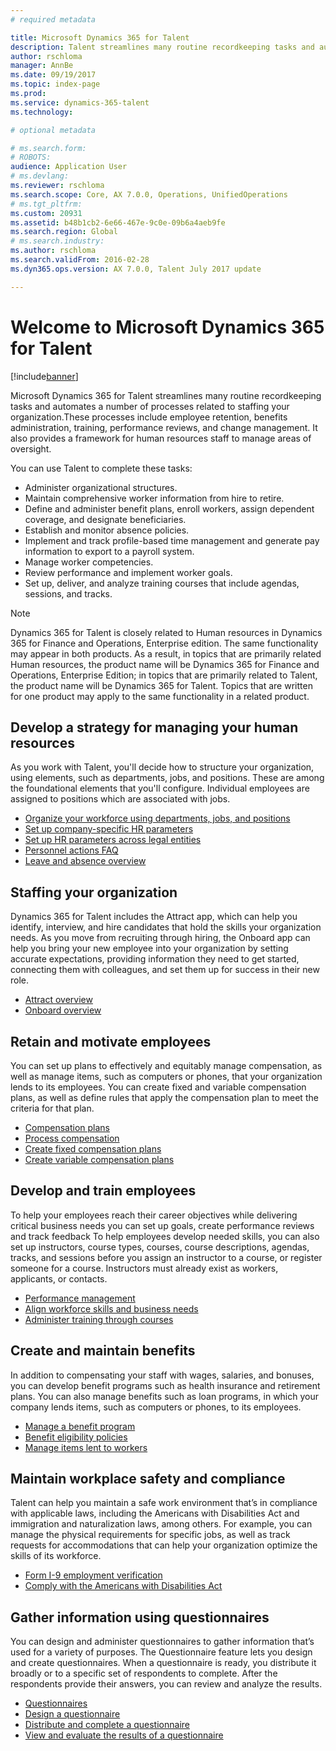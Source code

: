 ```yaml
---
# required metadata

title: Microsoft Dynamics 365 for Talent
description: Talent streamlines many routine recordkeeping tasks and automates a number of processes related to staffing your organization. These processes include employee retention, benefits administration, training, performance reviews, and change management.
author: rschloma
manager: AnnBe
ms.date: 09/19/2017
ms.topic: index-page
ms.prod: 
ms.service: dynamics-365-talent
ms.technology: 

# optional metadata

# ms.search.form: 
# ROBOTS: 
audience: Application User
# ms.devlang: 
ms.reviewer: rschloma
ms.search.scope: Core, AX 7.0.0, Operations, UnifiedOperations
# ms.tgt_pltfrm: 
ms.custom: 20931
ms.assetid: b48b1cb2-6e66-467e-9c0e-09b6a4aeb9fe
ms.search.region: Global
# ms.search.industry: 
ms.author: rschloma
ms.search.validFrom: 2016-02-28
ms.dyn365.ops.version: AX 7.0.0, Talent July 2017 update

---
```


# Welcome to Microsoft Dynamics 365 for Talent

[!include[banner](includes/banner.md)]

Microsoft Dynamics 365 for Talent streamlines many routine recordkeeping tasks and automates a number of processes related to staffing your organization.These processes include employee retention, benefits administration, training, performance reviews, and change management. It also provides a framework for human resources staff to manage areas of oversight.

You can use Talent to complete these tasks:

+ Administer organizational structures.
+ Maintain comprehensive worker information from hire to retire.
+ Define and administer benefit plans, enroll workers, assign dependent coverage, and designate beneficiaries.
+ Establish and monitor absence policies.
+ Implement and track profile-based time management and generate pay information to export to a payroll system.
+ Manage worker competencies.
+ Review performance and implement worker goals.
+ Set up, deliver, and analyze training courses that include agendas, sessions, and tracks.

> [!NOTE] 
> Dynamics 365 for Talent is closely related to Human resources in Dynamics 365 for Finance and Operations, Enterprise edition. The same functionality may appear in both products. As a result, in topics that are primarily related Human resources, the product name will be Dynamics 365 for Finance and Operations, Enterprise Edition; in topics that are primarily related to Talent, the product name will be Dynamics 365 for Talent. Topics that are written for one product may apply to the same functionality in a related product.

Develop a strategy for managing your human resources
---------------------------------------------------------

As you work with Talent, you'll decide how to structure your organization, using elements, such as departments, jobs, and positions. These are among the foundational elements that you'll configure. Individual employees are assigned to positions which are associated with jobs.

-   [Organize your workforce using departments, jobs, and positions](departments-jobs-positions.md)
-   [Set up company-specific HR parameters](set-up-company-specific-hr-parameters.md)
-   [Set up HR parameters across legal entities](set-up-hr-parameters-across-legal-entities.md) 
-   [Personnel actions FAQ](personnel-actions-faq.md)
-   [Leave and absence overview](leave-absence-overview.md)

## Staffing your organization

Dynamics 365 for Talent includes the Attract app, which can help you identify, interview, and hire candidates that hold the skills your organization needs. As you move from recruiting through hiring, the Onboard app can help you bring your new employee into your organization by setting accurate expectations, providing information they need to get started, connecting them with colleagues, and set them up for success in their new role.  

- [Attract overview](attract-overview.md)
- [Onboard overview](create-onboarding-experience.md)

## Retain and motivate employees

You can set up plans to effectively and equitably manage compensation, as well as manage items, such as computers or phones, that your organization lends to its employees. You can create fixed and variable compensation plans, as well as define rules that apply the compensation plan to meet the criteria for that plan.

-   [Compensation plans](compensation-plans.md)
-   [Process compensation](process-compensation.md)
-   [Create fixed compensation plans](create-fixed-compensation-plans.md)
-   [Create variable compensation plans](create-variable-compensation-plans.md)

## Develop and train employees

To help your employees reach their career objectives while delivering critical business needs you can set up goals, create performance reviews and track feedback To help employees develop needed skills, you can also set up instructors, course types, courses, course descriptions, agendas, tracks, and sessions before you assign an instructor to a course, or register someone for a course. Instructors must already exist as workers, applicants, or contacts.

-   [Performance management](performance-management-overview.md)
-   [Align workforce skills and business needs](skills.md)
-   [Administer training through courses](courses.md)

## Create and maintain benefits

In addition to compensating your staff with wages, salaries, and bonuses, you can develop benefit programs such as health insurance and retirement plans. You can also manage benefits such as loan programs, in which your company lends items, such as computers or phones, to its employees.

-   [Manage a benefit program](manage-benefit-program.md)
-   [Benefit eligibility policies](benefit-eligibility-policies.md)
-   [Manage items lent to workers](loan-items.md)

## Maintain workplace safety and compliance

Talent can help you maintain a safe work environment that’s in compliance with applicable laws, including the Americans with Disabilities Act and immigration and naturalization laws, among others. For example, you can manage the physical requirements for specific jobs, as well as track requests for accommodations that can help your organization optimize the skills of its workforce.

-   [Form I-9 employment verification](/dynamics365/unified-operations/fin-and-ops/hr/localizations/noam-usa-form-i-9-verification)
-   [Comply with the Americans with Disabilities Act](/dynamics365/unified-operations/fin-and-ops/hr/localizations/noam-usa-comply-ada)

## Gather information using questionnaires

You can design and administer questionnaires to gather information that’s used for a variety of purposes. The Questionnaire feature lets you design and create questionnaires. When a questionnaire is ready, you distribute it broadly or to a specific set of respondents to complete. After the respondents provide their answers, you can review and analyze the results.

-   [Questionnaires](questionnaires.md)
-   [Design a questionnaire](design-questionnaires.md)
-   [Distribute and complete a questionnaire](distribute-questionnaires.md)
-   [View and evaluate the results of a questionnaire](evaluate-questionnaire-results.md)
